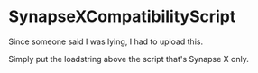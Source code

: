 # SynapseXCompatibilityScript
Since someone said I was lying, I had to upload this.

Simply put the loadstring above the script that's Synapse X only.
